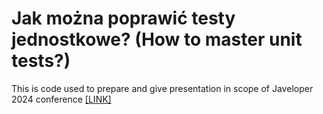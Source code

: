 # Jak można poprawić testy jednostkowe? (How to master unit tests?)

This is code used to prepare and give presentation in scope of Javeloper 2024 conference [[LINK]](https://javeloper.pl/)
